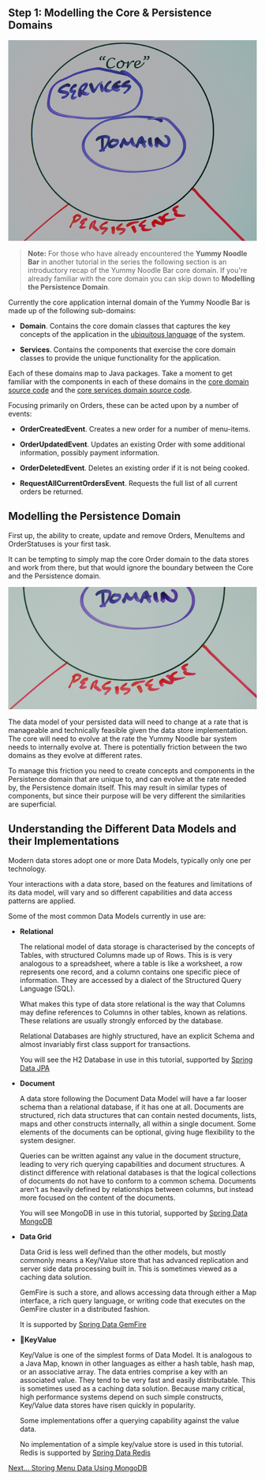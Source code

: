 ## Step 1: Modelling the Core & Persistence Domains

![Introducing the Persistence Integration Domain](../images/life-preserver-zoom-in-core.png)

> **Note:** For those who have already encountered the **Yummy Noodle Bar** in another tutorial in the series the following section is an introductory recap of the Yummy Noodle Bar core domain. If you're already familiar with the core domain you can skip down to **Modelling the Persistence Domain**.

Currently the core application internal domain of the Yummy Noodle Bar is made up of the following sub-domains:

* **Domain**. Contains the core domain classes that captures the key concepts of the application in the [ubiquitous language](http://martinfowler.com/bliki/UbiquitousLanguage.html) of the system.

* **Services**. Contains the components that exercise the core domain classes to provide the unique functionality for the application.

Each of these domains map to Java packages. Take a moment to get familiar with the components in each of these domains in the [core domain source code](https://github.com/spring-guides/tut-data/tree/master/initial/src/main/java/com/yummynoodlebar/core/domain) and the [core services domain source code](https://github.com/spring-guides/tut-data/tree/master/initial/src/main/java/com/yummynoodlebar/core/services).

Focusing primarily on Orders, these can be acted upon by a number of events:

* **OrderCreatedEvent**. Creates a new order for a number of menu-items.

* **OrderUpdatedEvent**. Updates an existing Order with some additional information, possibly payment information.

* **OrderDeletedEvent**. Deletes an existing order if it is not being cooked.

* **RequestAllCurrentOrdersEvent**. Requests the full list of all current orders be returned.

## Modelling the Persistence Domain

First up, the ability to create, update and remove Orders, MenuItems and OrderStatuses is your first task.

It can be tempting to simply map the core Order domain to the data stores and work from there, but that would ignore the boundary between the Core and the Persistence domain.

![The Boundary between Core and Persistence](../images/life-preserver-zoom-in-on-boundary.png)

The data model of your persisted data will need to change at a rate that is manageable and technically feasible given the data store implementation. The core will need to evolve at the rate the Yummy Noodle bar system needs to internally evolve at. There is potentially friction between the two domains as they evolve at different rates.

To manage this friction you need to create concepts and components in the Persistence domain that are unique to, and can evolve at the rate needed by, the Persistence domain itself. This may result in similar types of components, but since their purpose will be very different the similarities are superficial.

## Understanding the Different Data Models and their Implementations

Modern data stores adopt one or more Data Models, typically only one per technology. 

Your interactions with a data store, based on the features and limitations of its data model, will vary and so different capabilities and data access patterns are applied.

Some of the most common Data Models currently in use are:

* **Relational**

	The relational model of data storage is characterised by the concepts of Tables, with structured Columns made up of Rows.  This is is very analogous to a spreadsheet, where a table is like a worksheet, a row represents one record, and a column contains one specific piece of information. They are accessed by a dialect of the Structured Query Language (SQL). 

	What makes this type of data store relational is the way that Columns may define references to Columns in other tables, known as relations. These relations are usually strongly enforced by the database.

	Relational Databases are highly structured, have an explicit Schema and almost invariably first class support for transactions.

	You will see the H2 Database in use in this tutorial, supported by [Spring Data JPA](http://projects.spring.io/spring-data-jpa/)
    
* **Document**

	A data store following the Document Data Model will have a far looser schema than a relational database, if it has one at all. Documents are structured, rich data structures that can contain nested documents, lists, maps and other constructs internally, all within a single document. Some elements of the documents can be optional, giving huge flexibility to the system designer.

	Queries can be written against any value in the document structure, leading to very rich querying capabilities and document structures.  A distinct difference with relational databases is that the logical collections of documents do not have to conform to a common schema. Documents aren't as heavily defined by relationships between columns, but instead more focused on the content of the documents.

	You will see MongoDB in use in this tutorial, supported by [Spring Data MongoDB](http://www.springsource.org/spring-data/mongodb)

* **Data Grid**

	Data Grid is less well defined than the other models, but mostly commonly means a Key/Value store that has advanced replication and server side data processing built in. This is sometimes viewed as a caching data solution.

	GemFire is such a store, and allows accessing data through either a Map interface, a rich query language, or writing code that executes on the GemFire cluster in a distributed fashion.

	It is supported by [Spring Data GemFire](http://www.springsource.org/spring-gemfire)

* **KeyValue**

	Key/Value is one of the simplest forms of Data Model.  It is analogous to a Java Map, known in other languages as either a hash table, hash map, or an associative array. The data entries comprise a key with an associated value. They tend to be very fast and easily distributable. This is sometimes used as a caching data solution. Because many critical, high performance systems depend on such simple constructs, Key/Value data stores have risen quickly in popularity.

	Some implementations offer a querying capability against the value data.

	No implementation of a simple key/value store is used in this tutorial. Redis is supported by [Spring Data Redis](http://www.springsource.org/spring-data/redis)

[Next… Storing Menu Data Using MongoDB](../2/)





